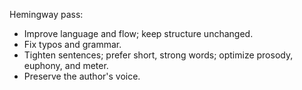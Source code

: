 Hemingway pass:

- Improve language and flow; keep structure unchanged.
- Fix typos and grammar.
- Tighten sentences; prefer short, strong words; optimize prosody, euphony, and meter.
- Preserve the author's voice.